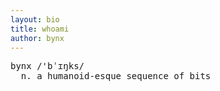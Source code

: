 ```yaml
---
layout: bio
title: whoami
author: bynx
---
```


<pre>
bynx /'bˈɪŋks/
  n. a humanoid-esque sequence of bits
</pre>

